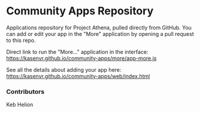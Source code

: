 # Community Apps Repository
Applications repository for Project Athena, pulled directly from GitHub. You can add or edit your app in the "More" application by opening a pull request to this repo.

Direct link to run the "More..." application in the interface: 
https://kasenvr.github.io/community-apps/more/app-more.js

See all the details about adding your app here: 
https://kasenvr.github.io/community-apps/web/index.html

### Contributors

Keb Helion
